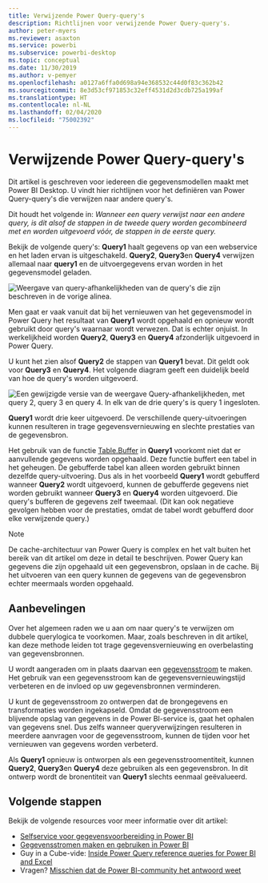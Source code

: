 ```yaml
---
title: Verwijzende Power Query-query's
description: Richtlijnen voor verwijzende Power Query-query's.
author: peter-myers
ms.reviewer: asaxton
ms.service: powerbi
ms.subservice: powerbi-desktop
ms.topic: conceptual
ms.date: 11/30/2019
ms.author: v-pemyer
ms.openlocfilehash: a0127a6ffa0d698a94e368532c44d0f83c362b42
ms.sourcegitcommit: 8e3d53cf971853c32eff4531d2d3cdb725a199af
ms.translationtype: HT
ms.contentlocale: nl-NL
ms.lasthandoff: 02/04/2020
ms.locfileid: "75002392"
---
```

# <a name="referencing-power-query-queries"></a>Verwijzende Power Query-query's

Dit artikel is geschreven voor iedereen die gegevensmodellen maakt met Power BI Desktop. U vindt hier richtlijnen voor het definiëren van Power Query-query's die verwijzen naar andere query's.

Dit houdt het volgende in: _Wanneer een query verwijst naar een andere query, is dit alsof de stappen in de tweede query worden gecombineerd met en worden uitgevoerd vóór, de stappen in de eerste query._

Bekijk de volgende query's: **Query1** haalt gegevens op van een webservice en het laden ervan is uitgeschakeld. **Query2**, **Query3**en **Query4** verwijzen allemaal naar **query1** en de uitvoergegevens ervan worden in het gegevensmodel geladen.

![Weergave van query-afhankelijkheden van de query's die zijn beschreven in de vorige alinea.](media/power-query-referenced-queries/query-dependencies-web-service.png)

Men gaat er vaak vanuit dat bij het vernieuwen van het gegevensmodel in Power Query het resultaat van **Query1** wordt opgehaald en opnieuw wordt gebruikt door query's waarnaar wordt verwezen. Dat is echter onjuist. In werkelijkheid worden **Query2**, **Query3** en **Query4** afzonderlijk uitgevoerd in Power Query.

U kunt het zien alsof **Query2** de stappen van **Query1** bevat. Dit geldt ook voor **Query3** en **Query4**. Het volgende diagram geeft een duidelijk beeld van hoe de query's worden uitgevoerd.

![Een gewijzigde versie van de weergave Query-afhankelijkheden, met query 2, query 3 en query 4. In elk van de drie query's is query 1 ingesloten.](media/power-query-referenced-queries/query-dependencies-web-service-concept.png)

**Query1** wordt drie keer uitgevoerd. De verschillende query-uitvoeringen kunnen resulteren in trage gegevensvernieuwing en slechte prestaties van de gegevensbron.

Het gebruik van de functie [Table.Buffer](/powerquery-m/table-buffer) in **Query1** voorkomt niet dat er aanvullende gegevens worden opgehaald. Deze functie buffert een tabel in het geheugen. De gebufferde tabel kan alleen worden gebruikt binnen dezelfde query-uitvoering. Dus als in het voorbeeld **Query1** wordt gebufferd wanneer **Query2** wordt uitgevoerd, kunnen de gebufferde gegevens niet worden gebruikt wanneer **Query3** en **Query4** worden uitgevoerd. Die query's bufferen de gegevens zelf tweemaal. (Dit kan ook negatieve gevolgen hebben voor de prestaties, omdat de tabel wordt gebufferd door elke verwijzende query.)

> [!NOTE]
> De cache-architectuur van Power Query is complex en het valt buiten het bereik van dit artikel om deze in detail te beschrijven. Power Query kan gegevens die zijn opgehaald uit een gegevensbron, opslaan in de cache. Bij het uitvoeren van een query kunnen de gegevens van de gegevensbron echter meermaals worden opgehaald.

## <a name="recommendations"></a>Aanbevelingen

Over het algemeen raden we u aan om naar query's te verwijzen om dubbele querylogica te voorkomen. Maar, zoals beschreven in dit artikel, kan deze methode leiden tot trage gegevensvernieuwing en overbelasting van gegevensbronnen.

U wordt aangeraden om in plaats daarvan een [gegevensstroom](../service-dataflows-overview.md) te maken. Het gebruik van een gegevensstroom kan de gegevensvernieuwingstijd verbeteren en de invloed op uw gegevensbronnen verminderen.

U kunt de gegevensstroom zo ontwerpen dat de brongegevens en transformaties worden ingekapseld. Omdat de gegevensstroom een blijvende opslag van gegevens in de Power BI-service is, gaat het ophalen van gegevens snel. Dus zelfs wanneer queryverwijzingen resulteren in meerdere aanvragen voor de gegevensstroom, kunnen de tijden voor het vernieuwen van gegevens worden verbeterd.

Als **Query1** opnieuw is ontworpen als een gegevensstroomentiteit, kunnen **Query2**, **Query3**en **Query4** deze gebruiken als een gegevensbron. In dit ontwerp wordt de bronentiteit van **Query1** slechts eenmaal geëvalueerd.

## <a name="next-steps"></a>Volgende stappen

Bekijk de volgende resources voor meer informatie over dit artikel:

- [Selfservice voor gegevensvoorbereiding in Power BI](../service-dataflows-overview.md)
- [Gegevensstromen maken en gebruiken in Power BI](../service-dataflows-create-use.md)
- Guy in a Cube-vide: [Inside Power Query reference queries for Power BI and Excel](https://www.youtube.com/watch?v=3uKNNZqBIkg)
- Vragen? [Misschien dat de Power BI-community het antwoord weet](https://community.powerbi.com/)
